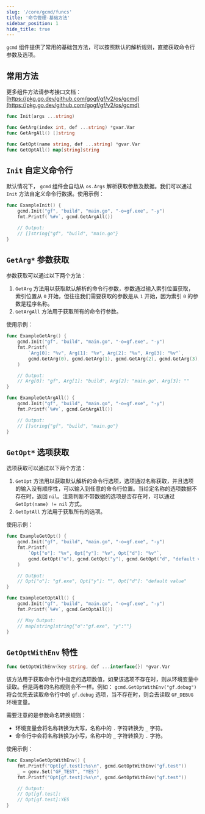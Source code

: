 ```yaml
---
slug: '/core/gcmd/funcs'
title: '命令管理-基础方法'
sidebar_position: 1
hide_title: true
---
```


`gcmd` 组件提供了常用的基础包方法，可以按照默认的解析规则，直接获取命令行参数及选项。

## 常用方法

更多组件方法请参考接口文档： [https://pkg.go.dev/github.com/gogf/gf/v2/os/gcmd](https://pkg.go.dev/github.com/gogf/gf/v2/os/gcmd)

```go
func Init(args ...string)

func GetArg(index int, def ...string) *gvar.Var
func GetArgAll() []string

func GetOpt(name string, def ...string) *gvar.Var
func GetOptAll() map[string]string
```

## `Init` 自定义命令行

默认情况下， `gcmd` 组件会自动从 `os.Args` 解析获取参数及数据。我们可以通过 `Init` 方法自定义命令行数据。使用示例：

```go
func ExampleInit() {
    gcmd.Init("gf", "build", "main.go", "-o=gf.exe", "-y")
    fmt.Printf(`%#v`, gcmd.GetArgAll())

    // Output:
    // []string{"gf", "build", "main.go"}
}
```

## `GetArg*` 参数获取

参数获取可以通过以下两个方法：

1. `GetArg` 方法用以获取默认解析的命令行参数，参数通过输入索引位置获取，索引位置从 `0` 开始，但往往我们需要获取的参数是从 `1` 开始，因为索引 `0` 的参数是程序名称。
2. `GetArgAll` 方法用于获取所有的命令行参数。

使用示例：

```go
func ExampleGetArg() {
    gcmd.Init("gf", "build", "main.go", "-o=gf.exe", "-y")
    fmt.Printf(
        `Arg[0]: "%v", Arg[1]: "%v", Arg[2]: "%v", Arg[3]: "%v"`,
        gcmd.GetArg(0), gcmd.GetArg(1), gcmd.GetArg(2), gcmd.GetArg(3),
    )

    // Output:
    // Arg[0]: "gf", Arg[1]: "build", Arg[2]: "main.go", Arg[3]: ""
}

func ExampleGetArgAll() {
    gcmd.Init("gf", "build", "main.go", "-o=gf.exe", "-y")
    fmt.Printf(`%#v`, gcmd.GetArgAll())

    // Output:
    // []string{"gf", "build", "main.go"}
}
```

## `GetOpt*` 选项获取

选项获取可以通过以下两个方法：

1. `GetOpt` 方法用以获取默认解析的命令行选项，选项通过名称获取，并且选项的输入没有顺序性，可以输入到任意的命令行位置。当给定名称的选项数据不存在时，返回 `nil`。注意判断不带数据的选项是否存在时，可以通过 `GetOpt(name) != nil` 方式。
2. `GetOptAll` 方法用于获取所有的选项。

使用示例：

```go
func ExampleGetOpt() {
    gcmd.Init("gf", "build", "main.go", "-o=gf.exe", "-y")
    fmt.Printf(
        `Opt["o"]: "%v", Opt["y"]: "%v", Opt["d"]: "%v"`,
        gcmd.GetOpt("o"), gcmd.GetOpt("y"), gcmd.GetOpt("d", "default value"),
    )

    // Output:
    // Opt["o"]: "gf.exe", Opt["y"]: "", Opt["d"]: "default value"
}

func ExampleGetOptAll() {
    gcmd.Init("gf", "build", "main.go", "-o=gf.exe", "-y")
    fmt.Printf(`%#v`, gcmd.GetOptAll())

    // May Output:
    // map[string]string{"o":"gf.exe", "y":""}
}
```

## `GetOptWithEnv` 特性

```go
func GetOptWithEnv(key string, def ...interface{}) *gvar.Var
```

该方法用于获取命令行中指定的选项数值，如果该选项不存在时，则从环境变量中读取。但是两者的名称规则会不一样。例如： `gcmd.GetOptWithEnv("gf.debug")` 将会优先去读取命令行中的 `gf.debug` 选项，当不存在时，则会去读取 `GF_DEBUG` 环境变量。

需要注意的是参数命名转换规则：

- 环境变量会将名称转换为大写，名称中的 `.` 字符转换为 `_` 字符。
- 命令行中会将名称转换为小写，名称中的 `_` 字符转换为 `.` 字符。

使用示例：

```go
func ExampleGetOptWithEnv() {
    fmt.Printf("Opt[gf.test]:%s\n", gcmd.GetOptWithEnv("gf.test"))
    _ = genv.Set("GF_TEST", "YES")
    fmt.Printf("Opt[gf.test]:%s\n", gcmd.GetOptWithEnv("gf.test"))

    // Output:
    // Opt[gf.test]:
    // Opt[gf.test]:YES
}
```